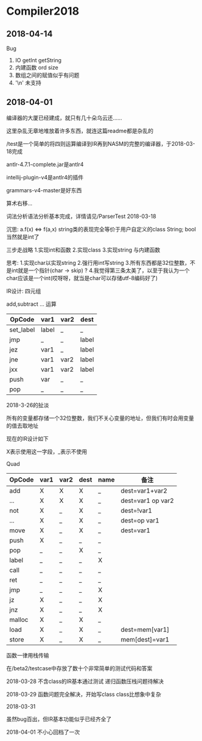 # Compiler2018


## 2018-04-14

Bug

1. IO getInt getString
2. 内建函数 ord size
3. 数组之间的赋值似乎有问题
4. '\n' 未支持
## 2018-04-01
编译器的大厦已经建成，就只有几十朵乌云还……



这里杂乱无章地堆放着许多东西，就连这篇readme都是杂乱的

/test是一个简单的将四则运算编译到IR再到NASM的完整的编译器，于2018-03-18完成

antlr-4.7.1-complete.jar是antlr4

intellij-plugin-v4是antlr4的插件

grammars-v4-master是好东西

算术右移...

词法分析语法分析基本完成，详情请见/ParserTest 2018-03-18

沉思:
a.f(x) <=> f(a,x)
string类的表现完全等价于用户自定义的class String;
bool当然就是int了

三步走战略
1.实现int和函数
2.实现class
3.实现string 与内建函数

思考:
1.实现char以实现string
2.强行用int写string
3.所有东西都是32位整数，不是int就是一个指针(char  -> skip) ?
4.我觉得第三条太美了，以至于我认为一个char应该是一个int(哎呀呀，就当是char可以存储utf-8编码好了)

IR设计:
四元组

add,subtract ... 运算

|OpCode|var1|var2|dest|
|-|-|-|-|
|set_label|label|_|_|
|jmp|_|_|label|
|jez|var1|_|label|
|jne|var1|var2|label|
|jxx|var1|var2|label|
|push|var|_|_|
|pop|_|_|_|



2018-3-26的扯淡

所有的变量都存储一个32位整数，我们不关心变量的地址，但我们有时会用变量的值去取地址


现在的IR设计如下

X表示使用这一字段，_表示不使用

Quad


|OpCode|var1|var2|dest|name|备注|
|-|-|-|-|-|-|
|add|X|X|X|_|dest=var1+var2|
|...|X|X|X|_|dest=var1 op var2|
|not|X|_|X|_|dest=!var1|
|...|X|_|X|_|dest=op var1|
|move|X|_|X|_|dest=var1|
|push|X|_|_|_||
|pop|_|_|X|_||
|label|_|_|_|X||
|call|_|_|_|_||
|ret|_|_|_|_||
|jmp|_|_|_|X||
|jz|X|_|_|X||
|jnz|X|_|_|X||
|malloc|X|_|X|_||
|load|X|_|X|_|dest=mem[var1]|
|store|X|_|X|_|mem[dest]=var1|


函数一律用栈传输

在/beta2/testcase中存放了数十个非常简单的测试代码和答案

2018-03-28
不含class的IR基本通过测试
递归函数压栈问题待解决


2018-03-29
函数问题完全解决，开始写class
class比想象中复杂

2018-03-31

虽然bug百出，但IR基本功能似乎已经齐全了

2018-04-01
不小心回档了一次
